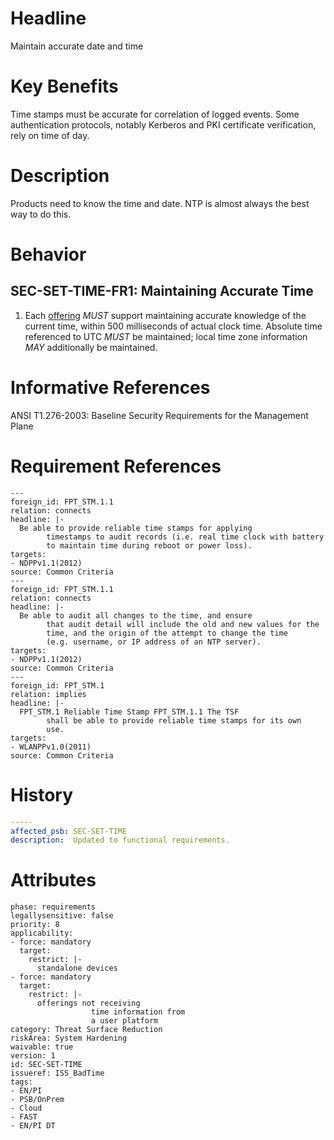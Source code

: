 # Headline

Maintain accurate date and time

# Key Benefits

Time stamps must be accurate for correlation of logged events. Some
authentication protocols, notably Kerberos and PKI certificate
verification, rely on time of day.

# Description

Products need to know the time and date. NTP is almost always the best
way to do this.

# Behavior

## SEC-SET-TIME-FR1: Maintaining Accurate Time

1. Each [offering](#DEF_Offering) _MUST_ support maintaining accurate knowledge of the current time, within 500 milliseconds of actual clock time. Absolute time referenced to UTC _MUST_ be maintained; local time zone information _MAY_ additionally be maintained.

# Informative References

ANSI T1.276-2003: Baseline Security Requirements for the Management
Plane

# Requirement References

    ---
    foreign_id: FPT_STM.1.1
    relation: connects
    headline: |-
      Be able to provide reliable time stamps for applying
            timestamps to audit records (i.e. real time clock with battery
            to maintain time during reboot or power loss).
    targets:
    - NDPPv1.1(2012)
    source: Common Criteria
    ---
    foreign_id: FPT_STM.1.1
    relation: connects
    headline: |-
      Be able to audit all changes to the time, and ensure
            that audit detail will include the old and new values for the
            time, and the origin of the attempt to change the time
            (e.g. username, or IP address of an NTP server).
    targets:
    - NDPPv1.1(2012)
    source: Common Criteria
    ---
    foreign_id: FPT_STM.1
    relation: implies
    headline: |-
      FPT_STM.1 Reliable Time Stamp FPT_STM.1.1 The TSF
            shall be able to provide reliable time stamps for its own
            use.
    targets:
    - WLANPPv1.0(2011)
    source: Common Criteria

# History

```yaml
-----
affected_psb: SEC-SET-TIME
description:  Updated to functional requirements. 

```

# Attributes

    phase: requirements
    legallysensitive: false
    priority: 8
    applicability:
    - force: mandatory
      target:
        restrict: |-
          standalone devices
    - force: mandatory
      target:
        restrict: |-
          offerings not receiving
                      time information from
                      a user platform
    category: Threat Surface Reduction
    riskArea: System Hardening
    waivable: true
    version: 1
    id: SEC-SET-TIME
    issueref: ISS_BadTime
    tags:
    - EN/PI
    - PSB/OnPrem
    - Cloud
    - FAST
    - EN/PI DT
